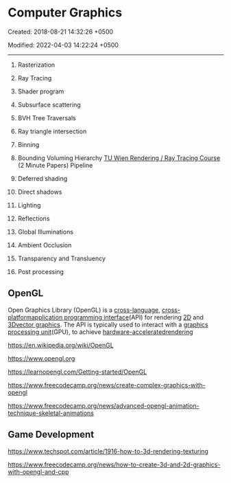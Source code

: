 # Computer Graphics

Created: 2018-08-21 14:32:26 +0500

Modified: 2022-04-03 14:22:24 +0500

---

1. Rasterization

2. Ray Tracing

3. Shader program

4. Subsurface scattering

5. BVH Tree Traversals

6. Ray triangle intersection

7. Binning

8. Bounding Voluming Hierarchy
[TU Wien Rendering / Ray Tracing Course](https://www.youtube.com/playlist?list=PLujxSBD-JXgnGmsn7gEyN28P1DnRZG7qi) (2 Minute Papers)
Pipeline

1. Deferred shading

2. Direct shadows

3. Lighting

4. Reflections

5. Global Illuminations

6. Ambient Occlusion

7. Transparency and Transluency

8. Post processing

## OpenGL

Open Graphics Library (OpenGL) is a [cross-language](https://en.wikipedia.org/wiki/Language-independent_specification), [cross-platform](https://en.wikipedia.org/wiki/Cross-platform)[application programming interface](https://en.wikipedia.org/wiki/Application_programming_interface)(API) for rendering [2D](https://en.wikipedia.org/wiki/2D_computer_graphics) and [3D](https://en.wikipedia.org/wiki/3D_computer_graphics)[vector graphics](https://en.wikipedia.org/wiki/Vector_graphics). The API is typically used to interact with a [graphics processing unit](https://en.wikipedia.org/wiki/Graphics_processing_unit)(GPU), to achieve [hardware-accelerated](https://en.wikipedia.org/wiki/Hardware_acceleration)[rendering](https://en.wikipedia.org/wiki/Rendering_(computer_graphics))

<https://en.wikipedia.org/wiki/OpenGL>

<https://www.opengl.org>

<https://learnopengl.com/Getting-started/OpenGL>

<https://www.freecodecamp.org/news/create-complex-graphics-with-opengl>

<https://www.freecodecamp.org/news/advanced-opengl-animation-technique-skeletal-animations>

## Game Development

<https://www.techspot.com/article/1916-how-to-3d-rendering-texturing>

<https://www.freecodecamp.org/news/how-to-create-3d-and-2d-graphics-with-opengl-and-cpp>
